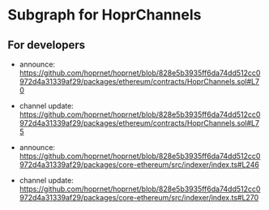 # Subgraph for HoprChannels

## For developers

- announce: https://github.com/hoprnet/hoprnet/blob/828e5b3935ff6da74dd512cc0972d4a31339af29/packages/ethereum/contracts/HoprChannels.sol#L70
- channel update: https://github.com/hoprnet/hoprnet/blob/828e5b3935ff6da74dd512cc0972d4a31339af29/packages/ethereum/contracts/HoprChannels.sol#L75

- announce: https://github.com/hoprnet/hoprnet/blob/828e5b3935ff6da74dd512cc0972d4a31339af29/packages/core-ethereum/src/indexer/index.ts#L246
- channel update: https://github.com/hoprnet/hoprnet/blob/828e5b3935ff6da74dd512cc0972d4a31339af29/packages/core-ethereum/src/indexer/index.ts#L270
